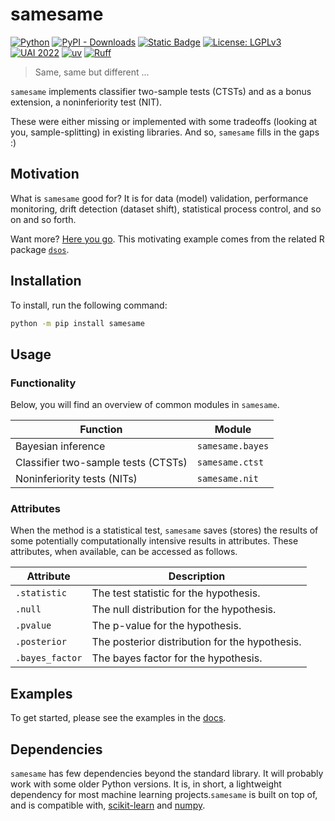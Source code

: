 <!-- markdownlint-disable MD041 -->
<!-- markdownlint-disable MD033 -->

# samesame

<!-- badges: start -->
[![Python](https://img.shields.io/badge/python-3.12+-blue.svg)](https://pypi.org/project/samesame/)
[![PyPI - Downloads](https://img.shields.io/pypi/dm/samesame)](https://pypi.org/project/samesame/)
[![Static Badge](https://img.shields.io/badge/docs-link-blue)](https://vathymut.github.io/samesame/)
[![License: LGPLv3](https://img.shields.io/badge/License-LGPL--3.0-green.svg)](https://opensource.org/license/lgpl-3-0)
[![UAI 2022](https://img.shields.io/badge/paper-UAI%202022-yellow)](https://arxiv.org/abs/2107.02990) 
[![uv](https://img.shields.io/endpoint?url=https://raw.githubusercontent.com/astral-sh/uv/main/assets/badge/v0.json)](https://github.com/astral-sh/uv)
[![Ruff](https://img.shields.io/endpoint?url=https://raw.githubusercontent.com/astral-sh/ruff/main/assets/badge/v2.json)](https://github.com/astral-sh/ruff)
<!-- badges: end -->

> Same, same but different ...

`samesame` implements classifier two-sample tests (CTSTs) and as a bonus 
extension, a noninferiority test (NIT). 

These were either missing or implemented with some tradeoffs 
(looking at you, sample-splitting) in existing libraries. And so, 
`samesame` fills in the gaps :)

## Motivation

What is `samesame` good for? It is for data (model) validation, performance
monitoring, drift detection (dataset shift), statistical process control, and
so on and so forth. 

Want more? 
[Here you go](https://vathymut.github.io/dsos/articles/motivation.html).
This motivating example comes from the related R package 
[`dsos`](https://github.com/vathymut/dsos).


## Installation

To install, run the following command:

```bash
python -m pip install samesame
```

## Usage

### Functionality

Below, you will find an overview of common modules in `samesame`. 

| Function                                  | Module           |
|-------------------------------------------|------------------|
| Bayesian inference                        | `samesame.bayes` |
| Classifier two-sample tests (CTSTs)       | `samesame.ctst`  |
| Noninferiority tests (NITs)               | `samesame.nit`   |


### Attributes

When the method is a statistical test, `samesame` saves (stores) the results of
some potentially computationally intensive results in attributes. These
attributes, when available, can be accessed as follows. 

| Attribute      | Description                                   |
|----------------|-----------------------------------------------|
| `.statistic`   | The test statistic for the hypothesis.        |
| `.null`        | The null distribution for the hypothesis.     |
| `.pvalue`      | The p-value for the hypothesis.               |
| `.posterior`   | The posterior distribution for the hypothesis.|
| `.bayes_factor`| The bayes factor for the hypothesis.          |

## Examples

To get started, please see the examples in the [docs](https://vathymut.github.io/samesame/).

## Dependencies

`samesame` has few dependencies beyond the standard library. It will 
probably work with some older Python versions. It is, in short, a lightweight
dependency for most machine learning projects.`samesame` is built on top of,
and is compatible with, [scikit-learn][scikit-learn] and [numpy][numpy].

[numpy]: https://numpy.org/
[PyPI]: https://pypi.org/project/samesame
[scikit-learn]: https://scikit-learn.org/stable
